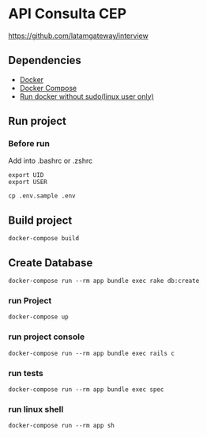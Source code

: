 # API Consulta CEP

https://github.com/latamgateway/interview


## Dependencies
- [Docker](https://docs.docker.com/get-docker/)
- [Docker Compose](https://docs.docker.com/compose/install/)
- [Run docker without sudo(linux user only)](https://docs.docker.com/engine/install/linux-postinstall/)

## Run project

### Before run
Add into .bashrc or .zshrc

```
export UID
export USER
```

```cp .env.sample .env```

## Build project
    docker-compose build

## Create Database
    docker-compose run --rm app bundle exec rake db:create

### run Project
    docker-compose up

### run project console
    docker-compose run --rm app bundle exec rails c

### run tests
    docker-compose run --rm app bundle exec spec

### run linux shell
    docker-compose run --rm app sh